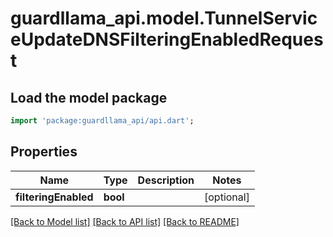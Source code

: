 # guardllama_api.model.TunnelServiceUpdateDNSFilteringEnabledRequest

## Load the model package
```dart
import 'package:guardllama_api/api.dart';
```

## Properties
Name | Type | Description | Notes
------------ | ------------- | ------------- | -------------
**filteringEnabled** | **bool** |  | [optional] 

[[Back to Model list]](../README.md#documentation-for-models) [[Back to API list]](../README.md#documentation-for-api-endpoints) [[Back to README]](../README.md)


